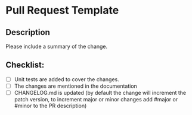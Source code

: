 
# Pull Request Template

## Description

Please include a summary of the change.


## Checklist:
- [ ] Unit tests are added to cover the changes.
- [ ] The changes are mentioned in the documentation
- [ ] CHANGELOG.md is updated (by default the change will increment the patch version, to increment major or minor changes add #major or #minor to the PR description)
